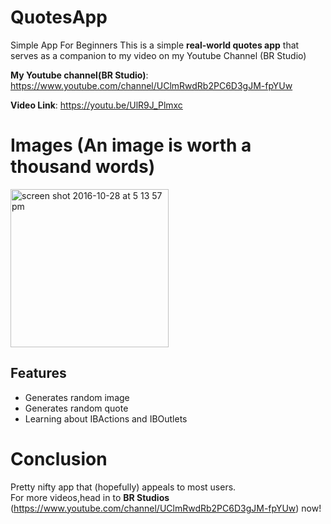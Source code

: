 # QuotesApp
Simple App For Beginners
This is a simple <b>real-world quotes app</b> that serves as a companion to my video on my Youtube Channel (BR Studio)

<b>My Youtube channel(BR Studio)</b>: https://www.youtube.com/channel/UClmRwdRb2PC6D3gJM-fpYUw

<b>Video Link</b>: https://youtu.be/UlR9J_Plmxc

# Images (An image is worth a thousand words)

<img width="253" alt="screen shot 2016-10-28 at 5 13 57 pm" src="https://cloud.githubusercontent.com/assets/19306879/19801482/0058c624-9d32-11e6-8f53-c9e91f81f873.png">

## Features

<ul>
  <li>Generates random image</li>
  <li>Generates random quote</li>
  <li>Learning about IBActions and IBOutlets</li>
</ul>

# Conclusion

Pretty nifty app that (hopefully) appeals to most users. <br>
For more videos,head in to <b>BR Studios</b> (https://www.youtube.com/channel/UClmRwdRb2PC6D3gJM-fpYUw) now!
